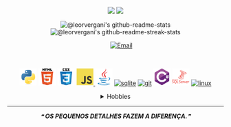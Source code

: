 <div align="center">
</p>
<p align="center">
<img src="https://github-readme-stats.vercel.app/api/top-langs/?username=leorvergani&layout=compact&theme=blue-green&hide_border=true&"width="41%"/>
<img src="https://github-readme-stats.vercel.app/api/wakatime?username=@leorvergani&layout=compact&theme=blue-green&hide_border=true&"width="58%"/>
</p>  
<p align="center">
    <img src="https://github-readme-stats-one-bice.vercel.app/api?username=leorvergani&theme=blue-green&show_icons=true&count_private=true&hide_border=true&role=OWNER,ORGANIZATION_MEMBER,COLLABORATOR" width="49.5%" alt="@leorvergani's github-readme-stats">
    <img src="https://github-readme-streak-stats.herokuapp.com?user=leorvergani&theme=blue-green&hide_border=true&date_format=M%20j%5B%2C%20Y%5D" width="49.5%" alt="@leorvergani's github-readme-streak-stats">
<br>

<p align="center">
<a href="https://discord.com/users/leorvergani" target="_blank"><img alt="" src="https://img.shields.io/badge/discord-000?style=for-the-badge&logo=discord&logoColor=4e5d94" style="vertical-align:center" /></a>
<a href="https://twitter.com/leorvergani" target="_blank"><img alt="" src="https://img.shields.io/badge/Twitter-000?logo=Twitter&logoColor=1DA1F2&style=for-the-badge" style="vertical-align:center" /></a>
<a href="https://instagram.com/leorvergani" target="_blank"><img alt="" src="https://img.shields.io/badge/Instagram-000?style=for-the-badge&logo=Instagram&logoColor=E4405F" style="vertical-align:center" /></a>
<a href="https://linkedin.com/in/leorvergani" target="_blank"><img alt="" src="https://img.shields.io/badge/LinkedIn-000?logo=linkedin&logoColor=0A66C2&style=for-the-badge" style="vertical-align:center" /></a>
<a href="https://replit.com/@LeoRVergani" target="_blank"><img alt="" src="https://img.shields.io/badge/replit-000?style=for-the-badge&logo=replit&logoColor=FFA500" style="vertical-align:center" /></a>
<a href="https://codepen.io/LeoRVergani" target="_blank"><img alt="" src="https://img.shields.io/badge/codepen-000?style=for-the-badge&logo=codepen&logoColor=FFFFFF" style="vertical-align:center" /></a>
<a href="https://www.youtube.com/leorvergani" target="_blank"><img alt="" src="https://img.shields.io/badge/leorvergani%20-000?style=for-the-badge&logo=youtube&logoColor=white" style="vertical-align:center" /></a>
<a href="mailto:leorverga@gmail.com" target="_blank"><img alt="Email" src="https://img.shields.io/badge/gmail%20-000?style=for-the-badge&logo=gmail&logoColor=white" style="vertical-align:center" /></a>
</p>

<br>

<p align="center">
  <a href="https://www.python.org" target="_blank"><img src="https://raw.githubusercontent.com/devicons/devicon/master/icons/python/python-original.svg" alt="python" width="40" height="40" /></a>
  <a href="https://www.w3.org/html/" target="_blank"><img src="https://raw.githubusercontent.com/devicons/devicon/master/icons/html5/html5-original-wordmark.svg" alt="html5" width="40" height="40" /></a>
  <a href="https://www.w3schools.com/css/" target="_blank"><img src="https://raw.githubusercontent.com/devicons/devicon/master/icons/css3/css3-original-wordmark.svg" alt="css3" width="40" height="40" /></a>
  <a href="https://developer.mozilla.org/en-US/docs/Web/JavaScript" target="_blank"><img src="https://raw.githubusercontent.com/devicons/devicon/master/icons/javascript/javascript-original.svg" alt="javascript" width="40" height="40" /> </a>
  <a href="https://www.java.com" target="_blank"><img src="https://raw.githubusercontent.com/devicons/devicon/master/icons/java/java-original.svg" alt="java" width="40" height="40" /></a>
  <a href="https://www.sqlite.org/" target="_blank"><img src="https://www.vectorlogo.zone/logos/sqlite/sqlite-icon.svg" alt="sqlite" width="40" height="40" /></a>
  <a href="https://git-scm.com/" target="_blank"><img src="https://www.vectorlogo.zone/logos/git-scm/git-scm-icon.svg" alt="git" width="40" height="40" /></a>
  <a href="https://www.w3schools.com/cs/" target="_blank"><img src="https://raw.githubusercontent.com/devicons/devicon/master/icons/csharp/csharp-original.svg" alt="csharp" width="40" height="40" /></a>
  <a href="https://www.microsoft.com/en-us/sql-server" target="_blank"><img src="https://raw.githubusercontent.com/devicons/devicon/master/icons/microsoftsqlserver/microsoftsqlserver-plain-wordmark.svg" alt="Microsoft SQL Server" width="40" height="40" /></a>
<a href="https://www.linux.org" target="_blank"><img src="https://seeklogo.com/images/K/kali-linux-logo-93027C57BD-seeklogo.com.png" alt="linux" width="40" height="40" /></a>  

<details>
  <summary>Hobbies</summary>
🍽️ 🛌 👨🏻‍💻 🔁 
</br> 
  🌏 Viajar
  📚 Estudar
  🎮 Video Games
  🎧 Ouvir músicas
</details>

<hr />
<div align="center">
  <i>❝<B> OS PEQUENOS DETALHES FAZEM A DIFERENÇA.</b>❞</i>
</div>
